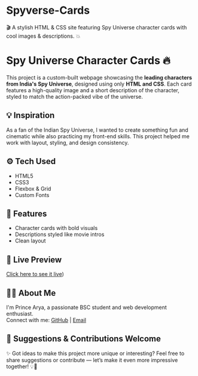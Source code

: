 # Spyverse-Cards
🎬 A stylish HTML &amp; CSS site featuring Spy Universe character cards with cool images &amp; descriptions. 💥
# Spy Universe Character Cards 🔥

This project is a custom-built webpage showcasing the **leading characters from India's Spy Universe**, designed using only **HTML and CSS**. Each card features a high-quality image and a short description of the character, styled to match the action-packed vibe of the universe.

## 💡 Inspiration
As a fan of the Indian Spy Universe, I wanted to create something fun and cinematic while also practicing my front-end skills. This project helped me work with layout, styling, and design consistency.

## ⚙️ Tech Used
- HTML5
- CSS3
- Flexbox & Grid
- Custom Fonts 

## 📱 Features
- Character cards with bold visuals
- Descriptions styled like movie intros
- Clean layout

## 🚀 Live Preview
[Click here to see it live](https://github.com/Princerya7/Spyverse-Cards))  

## 🙋‍♂️ About Me
I'm Prince Arya, a passionate BSC student and web development enthusiast.  
Connect with me: [GitHub](https://github.com/Princerya7) | [Email](mailto:princerya77@gmail.com)

## 🤝 Suggestions & Contributions Welcome
✨ Got ideas to make this project more unique or interesting? Feel free to share suggestions or contribute — let’s make it even more impressive together! 💡🚀
